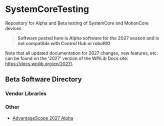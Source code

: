 # SystemCoreTesting
Repository for Alpha and Beta testing of SystemCore and MotionCore devices

>**Software posted here is Alpha software for the 2027 season and is not compatible with Control Hub or roboRIO**

Note that all updated documentation for 2027 changes, new features, etc. can be found on the '2027' version of the WPILib Docs site: https://docs.wpilib.org/en/2027/.

## Beta Software Directory

### Vendor Libraries

### Other

* [AdvantageScope 2027 Alpha](AdvantageScope.md)
